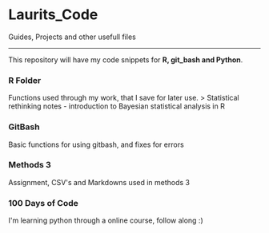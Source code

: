 # Laurits_Code
Guides, Projects and other usefull files
_______________________________________________
This repository will have my code snippets for **R, git_bash and Python**.

### R Folder
Functions used through my work, that I save for later use.
	> Statistical rethinking notes - introduction to Bayesian statistical analysis in R 


### GitBash
Basic functions for using gitbash, and fixes for errors

### Methods 3
Assignment, CSV's and Markdowns used in methods 3

### 100 Days of Code
I'm learning python through a online course, follow along :)